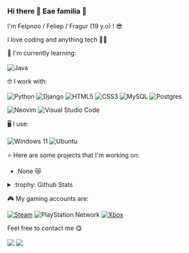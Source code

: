 ### Hi there 👋 Eae familia 👋

I'm Felpnoo / Feliep / Fragur (19 y.o) ! :sunglasses:

I love coding and anything tech 🧑‍💻

:page_with_curl: I'm currently learning:
<br><br>
![Java](https://img.shields.io/badge/java-%23ED8B00.svg?style=for-the-badge&logo=openjdk&logoColor=white)

🤓 I work with:
<br><br>
![Python](https://img.shields.io/badge/python-3670A0?style=for-the-badge&logo=python&logoColor=ffdd54)
![Django](https://img.shields.io/badge/django-%23092E20.svg?style=for-the-badge&logo=django&logoColor=white)
![HTML5](https://img.shields.io/badge/html5-%23E34F26.svg?style=for-the-badge&logo=html5&logoColor=white)
![CSS3](https://img.shields.io/badge/css3-%231572B6.svg?style=for-the-badge&logo=css3&logoColor=white)
![MySQL](https://img.shields.io/badge/mysql-4479A1.svg?style=for-the-badge&logo=mysql&logoColor=white)
![Postgres](https://img.shields.io/badge/postgres-%23316192.svg?style=for-the-badge&logo=postgresql&logoColor=white)

![Neovim](https://img.shields.io/badge/NeoVim-%2357A143.svg?&style=for-the-badge&logo=neovim&logoColor=white)
![Visual Studio Code](https://img.shields.io/badge/Visual%20Studio%20Code-0078d7.svg?style=for-the-badge&logo=visual-studio-code&logoColor=white)



🖥️ I use:
<br><br>
![Windows 11](https://img.shields.io/badge/Windows%2011-%230079d5.svg?style=for-the-badge&logo=Windows%2011&logoColor=white)
![Ubuntu](https://img.shields.io/badge/Ubuntu-E95420?style=for-the-badge&logo=ubuntu&logoColor=white) 


:star: Here are some projects that I'm working on:
- None 😿


<details>
<summary>:trophy: Github Stats</summary>
<img src="https://bad-apple-github-readme.vercel.app/api?show_bg=1&username=Felpnoo">
<img src="https://github-profile-trophy.vercel.app/?username=Felpnoo">
</details>

🎮 My gaming accounts are:

[![Steam](https://img.shields.io/badge/steam-%23000000.svg?style=for-the-badge&logo=steam&logoColor=white)](https://steamcommunity.com/id/feliepcringe/)
![PlayStation Network](https://img.shields.io/badge/PSN-%230070D1.svg?style=for-the-badge&logo=Playstation&logoColor=white)
[![Xbox](https://img.shields.io/badge/xbox-%23107C10.svg?style=for-the-badge&logo=xbox&logoColor=white)](https://www.xbox.com/pt-BR/play/user/Felpnofdp)


Feel free to contact me :yum:
<br><br>
<a href="https://www.linkedin.com/in/feliepssilva" target="_blank"><img src="https://img.shields.io/badge/LinkedIn-Feliep-informational"></a>
<a href="mailto:felpssilvam@gmail.com"><img src="https://img.shields.io/badge/Email-felpssilvam%40gmail.com-orange"></a>

<!--
**Felpnoo/Felpnoo** is a ✨ _special_ ✨ repository because its `README.md` (this file) appears on your GitHub profile.

Here are some ideas to get you started:

- 🔭 I’m currently working on ...
- 🌱 I’m currently learning ...
- 👯 I’m looking to collaborate on ...
- 🤔 I’m looking for help with ...
- 💬 Ask me about ...
- 📫 How to reach me: ...
- 😄 Pronouns: ...
- ⚡ Fun fact: ...
-->
